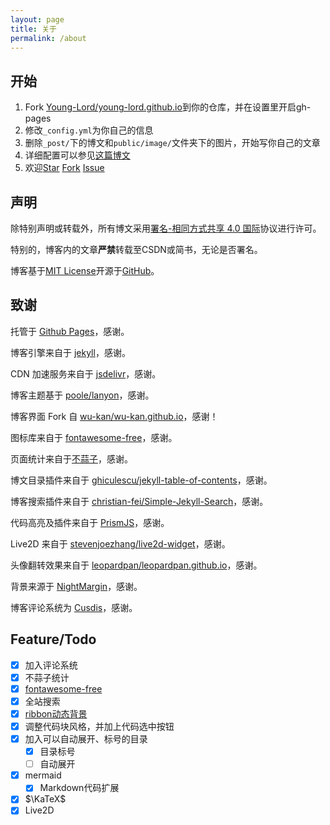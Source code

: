 ```yaml
---
layout: page
title: 关于
permalink: /about
---
```


## 开始

1. Fork [Young-Lord/young-lord.github.io](https://github.com/Young-Lord/young-lord.github.io/fork)到你的仓库，并在设置里开启gh-pages
2. 修改`_config.yml`为你自己的信息
3. 删除`_post/`下的博文和`public/image/`文件夹下的图片，开始写你自己的文章
4. 详细配置可以参见[这篇博文](https://wu-kan.github.io/posts/博客搭建/基于Jekyll搭建个人博客)
5. 欢迎<a class="github-button" aria-label="Star Young-Lord/young-lord.github.io on GitHub" href="https://github.com/Young-Lord/young-lord.github.io" data-icon="octicon-star" data-show-count="true">Star</a> <a class="github-button" aria-label="Fork Young-Lord/young-lord.github.io on GitHub" href="https://github.com/Young-Lord/young-lord.github.io/fork" data-icon="octicon-repo-forked" data-show-count="true">Fork</a> <a class="github-button" aria-label="Issue Young-Lord/young-lord.github.io on GitHub" href="https://github.com/Young-Lord/young-lord.github.io/issues" data-icon="octicon-issue-opened" data-show-count="true">Issue</a>

## 声明

除特别声明或转载外，所有博文采用[署名-相同方式共享 4.0 国际](https://creativecommons.org/licenses/by-sa/4.0/deed.zh)协议进行许可。

特别的，博客内的文章**严禁**转载至CSDN或简书，无论是否署名。

博客基于[MIT License](https://github.com/Young-Lord/young-lord.github.io/blob/master/LICENSE.md)开源于[GitHub](https://github.com/Young-Lord/young-lord.github.io)。

## 致谢

托管于 [Github Pages](https://pages.github.com/)，感谢。

博客引擎来自于 [jekyll](https://github.com/jekyll/jekyll)，感谢。

CDN 加速服务来自于 [jsdelivr](https://www.jsdelivr.com/)，感谢。

博客主题基于 [poole/lanyon](https://github.com/poole/lanyon)，感谢。

博客界面 Fork 自 [wu-kan/wu-kan.github.io](https://github.com/wu-kan/wu-kan.github.io)，感谢！

图标库来自于 [<i class="fab fa-font-awesome"></i>fontawesome-free](https://fontawesome.com/)，感谢。

页面统计来自于[不蒜子](http://busuanzi.ibruce.info/)，感谢。

博文目录插件来自于 [ghiculescu/jekyll-table-of-contents](https://github.com/ghiculescu/jekyll-table-of-contents)，感谢。

博客搜索插件来自于 [christian-fei/Simple-Jekyll-Search](https://github.com/christian-fei/Simple-Jekyll-Search)，感谢。

代码高亮及插件来自于 [PrismJS](https://prismjs.com/)，感谢。

Live2D 来自于 [stevenjoezhang/live2d-widget](https://github.com/stevenjoezhang/live2d-widget)，感谢。

头像翻转效果来自于 [leopardpan/leopardpan.github.io](https://github.com/leopardpan/leopardpan.github.io)，感谢。

背景来源于 [NightMargin](https://tieba.baidu.com/p/6683972695)，感谢。

博客评论系统为 [Cusdis](https://cusdis.com)，感谢。

## Feature/Todo
- [x] 加入评论系统
- [x] 不蒜子统计
- [x] [<i class="fab fa-font-awesome"></i>fontawesome-free](https://fontawesome.com/)
- [x] 全站搜索
- [x] [ribbon动态背景](https://github.com/hustcc/ribbon.js)
- [x] 调整代码块风格，并加上代码选中按钮
- [x] 加入可以自动展开、标号的目录
  - [x] 目录标号
  - [ ] 自动展开
- [x] mermaid
  - [x] Markdown代码扩展
- [x] $\KaTeX$
- [x] Live2D
